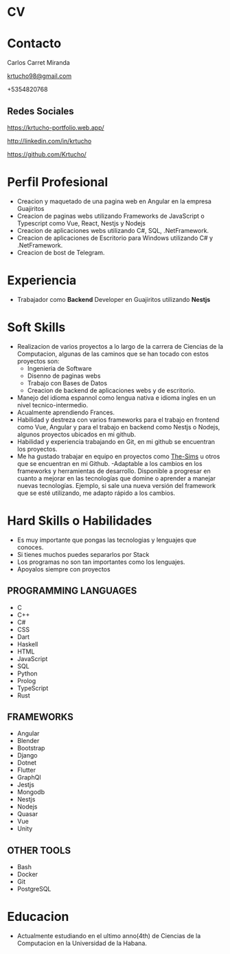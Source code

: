 # CV

# Contacto

Carlos Carret Miranda

krtucho98@gmail.com

+5354820768

## Redes Sociales

https://krtucho-portfolio.web.app/

http://linkedin.com/in/krtucho

https://github.com/Krtucho/

# Perfil Profesional
- Creacion y maquetado de una pagina web en Angular en la empresa Guajiritos
- Creacion de paginas webs utilizando Frameworks de JavaScript o Typescript como Vue, React, Nestjs y Nodejs
- Creacion de aplicaciones webs utilizando C#, SQL, .NetFramework.
- Creacion de aplicaciones de Escritorio para Windows utilizando C# y .NetFramework.
- Creacion de bost de Telegram.

# Experiencia
- Trabajador como $\textbf{Backend}$ Developer en Guajiritos utilizando $\textbf{Nestjs}$

# Soft Skills

- Realizacion de varios proyectos a lo largo de la carrera de Ciencias de la Computacion, algunas de las caminos que se han tocado con estos proyectos son:
  - Ingenieria de Software
  - Disenno de paginas webs
  - Trabajo con Bases de Datos
  - Creacion de backend de aplicaciones webs y de escritorio.
- Manejo del idioma espannol como lengua nativa e idioma ingles en un nivel tecnico-intermedio.
- Acualmente aprendiendo Frances.
- Habilidad y destreza con varios frameworks para el trabajo en frontend como Vue, Angular y para el trabajo en backend como Nestjs o Nodejs, algunos proyectos ubicados en mi github.
- Habilidad y experiencia trabajando en Git, en mi github se encuentran los proyectos. 
- Me ha gustado trabajar en equipo en proyectos como [The-Sims](https://github.com/Krtucho/The-Sims) u otros  que se encuentran en mi Github.
-Adaptable a los cambios en los frameworks y herramientas de desarrollo. Disponible a progresar en cuanto a mejorar en las tecnologías que domine o aprender a manejar nuevas tecnologías. Ejemplo, si sale una nueva versión del framework que se esté utilizando, me adapto rápido a los cambios.

# Hard Skills o Habilidades
- Es muy importante que pongas las tecnologias y lenguajes que conoces.
-  Si tienes muchos puedes separarlos por Stack
- Los programas no son tan importantes como los lenguajes.
- Apoyalos siempre con proyectos
## PROGRAMMING LANGUAGES
- C
- C++
- C#
- CSS
- Dart
- Haskell
- HTML
- JavaScript
- SQL
- Python
- Prolog
- TypeScript
- Rust

## FRAMEWORKS
- Angular
- Blender
- Bootstrap
- Django
- Dotnet
- Flutter
- GraphQl
- Jestjs
- Mongodb
- Nestjs
- Nodejs
- Quasar
- Vue
- Unity

## OTHER TOOLS
- Bash
- Docker
- Git
- PostgreSQL

# Educacion
- Actualmente estudiando en el ultimo anno(4th) de Ciencias de la Computacion en la Universidad de la Habana.